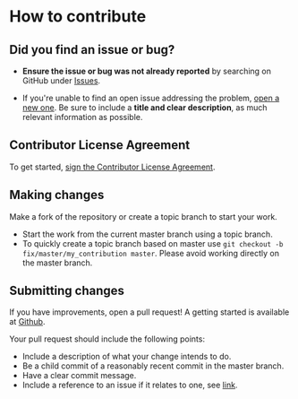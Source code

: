 # How to contribute

## Did you find an issue or bug?

* **Ensure the issue or bug was not already reported** by searching on GitHub under [Issues](https://github.com/danielksan81/zsh-config/issues).

* If you're unable to find an open issue addressing the problem, [open a new one](https://github.com/danielksan81/zsh-config/issues/new). Be sure to include a **title and clear description**, as much relevant information as possible.

## Contributor License Agreement

To get started, <a href="https://www.clahub.com/agreements/danielksan81/zsh-config">sign the Contributor License Agreement</a>.

## Making changes

Make a fork of the repository or create a topic branch to start your work.

* Start the work from the current master branch using a topic branch.
* To quickly create a topic branch based on master use `git checkout -b fix/master/my_contribution master`. Please avoid working directly on the master branch.

## Submitting changes

If you have improvements, open a pull request! A getting started is available at [Github](https://help.github.com/articles/using-pull-requests/).

Your pull request should include the following points:

* Include a description of what your change intends to do.
* Be a child commit of a reasonably recent commit in the master branch.
* Have a clear commit message.
* Include a reference to an issue if it relates to one, see [link](https://guides.github.com/features/issues/#notifications).
